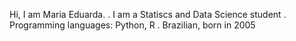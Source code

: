 Hi, I am Maria Eduarda.
. I am a Statiscs and Data Science student
. Programming languages: Python, R
. Brazilian, born in 2005

<!---
Duda-VS/Duda-VS is a ✨ special ✨ repository because its `README.md` (this file) appears on your GitHub profile.
You can click the Preview link to take a look at your changes.
--->
